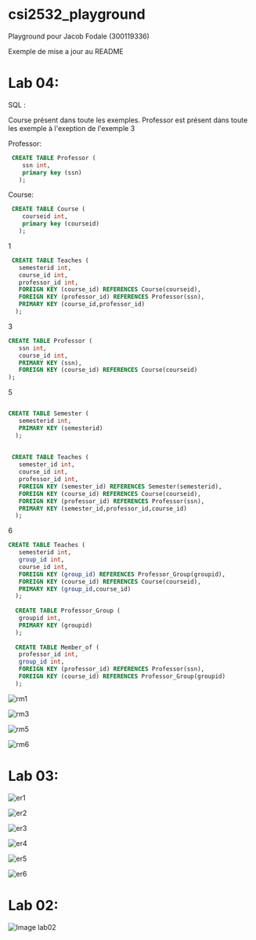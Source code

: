# csi2532_playground
 
Playground pour Jacob Fodale (300119336)

Exemple de mise a jour au README

# Lab 04:

SQL : 

Course présent dans toute les exemples. Professor est présent dans toute les exemple à l'exeption de l'exemple 3

Professor:
```sql
 CREATE TABLE Professor (
    ssn int,
    primary key (ssn)
   );
   ```

Course: 
```sql
 CREATE TABLE Course (
    courseid int,
    primary key (courseid)
   );
  ```  

1 

 ```sql
  CREATE TABLE Teaches (
    semesterid int,
    course_id int,
    professor_id int,
    FOREIGN KEY (course_id) REFERENCES Course(courseid),
    FOREIGN KEY (professor_id) REFERENCES Professor(ssn),
    PRIMARY KEY (course_id,professor_id)
   );
 ```
 
 3
 
   ```sql
  CREATE TABLE Professor (
      ssn int,
      course_id int,
      PRIMARY KEY (ssn),
      FOREIGN KEY (course_id) REFERENCES Course(courseid)
  );
 ```
 
 5
 
 ```sql
 
 CREATE TABLE Semester (
    semesterid int,
    PRIMARY KEY (semesterid)
   );
   
   
  CREATE TABLE Teaches (
    semester_id int,
    course_id int,
    professor_id int,
    FOREIGN KEY (semester_id) REFERENCES Semester(semesterid),
    FOREIGN KEY (course_id) REFERENCES Course(courseid),
    FOREIGN KEY (professor_id) REFERENCES Professor(ssn),
    PRIMARY KEY (semester_id,professor_id,course_id)
   );
 ```
 
 6
 
 ```sql
 CREATE TABLE Teaches (
    semesterid int,
    group_id int,
    course_id int,
    FOREIGN KEY (group_id) REFERENCES Professor_Group(groupid),
    FOREIGN KEY (course_id) REFERENCES Course(courseid),
    PRIMARY KEY (group_id,course_id)
   );
   
   CREATE TABLE Professor_Group (
    groupid int,
    PRIMARY KEY (groupid)
   );
   
   CREATE TABLE Member_of (
    professor_id int,
    group_id int,
    FOREIGN KEY (professor_id) REFERENCES Professor(ssn),
    FOREIGN KEY (course_id) REFERENCES Professor_Group(groupid)
   );
 ```




![rm1](https://github.com/jfoda041/csi2532_playground/blob/lab04/assets/new_rm/1rm.png?raw=true)

![rm3](https://github.com/jfoda041/csi2532_playground/blob/lab04/assets/new_rm/2rm.png?raw=true)

![rm5](https://github.com/jfoda041/csi2532_playground/blob/lab04/assets/new_rm/5rm.png?raw=true)

![rm6](https://github.com/jfoda041/csi2532_playground/blob/lab04/assets/new_rm/6rm.png?raw=true)

# Lab 03:

![er1](https://github.com/jfoda041/csi2532_playground/blob/lab03/assets/er1.PNG?raw=true)

![er2](https://github.com/jfoda041/csi2532_playground/blob/lab03/assets/er2.png?raw=true)

![er3](https://github.com/jfoda041/csi2532_playground/blob/lab03/assets/er3.PNG?raw=true)

![er4](https://github.com/jfoda041/csi2532_playground/blob/lab03/assets/er4.png?raw=true)

![er5](https://github.com/jfoda041/csi2532_playground/blob/lab03/assets/er5.png?raw=true)

![er6](https://github.com/jfoda041/csi2532_playground/blob/lab03/assets/er6.png?raw=true)

# Lab 02: 

![Image lab02](https://github.com/jfoda041/csi2532_playground/blob/main/image.png?raw=true)
